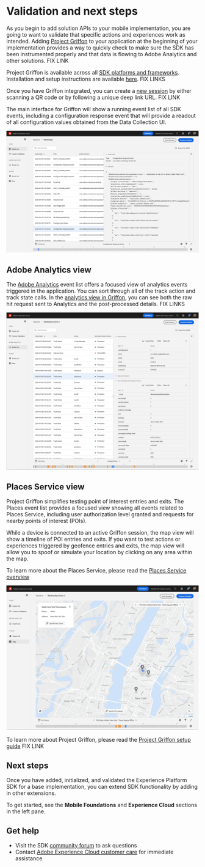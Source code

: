 # Validation and next steps

As you begin to add solution APIs to your mobile implementation, you are going to want to validate that specific actions and experiences work as intended. Adding [Project Griffon](../beta/project-griffon/#what-can-project-griffon-do-for-you) to your application at the beginning of your implementation provides a way to quickly check to make sure the SDK has been instrumented properly and that data is flowing to Adobe Analytics and other solutions. FIX LINK

Project Griffon is available across all [SDK platforms and frameworks](https://aep-sdks.gitbook.io/docs/resources/upgrading-to-aep/current-sdk-versions). Installation and setup instructions are available [here](../beta/project-griffon/#quick-setup). FIX LINKS

Once you have Griffon integrated, you can create a [new session](https://aep-sdks.gitbook.io/docs/beta/project-griffon/using-project-griffon#creating-sessions) by either scanning a QR code or by following a unique deep link URL. FIX LINK

The main interface for Griffon will show a running event list of all SDK events, including a configuration response event that will provide a readout of all configuration values obtained from the Data Collection UI.

![Project Griffon Configuration Response](./assets/validate/configuration-response.png)

## Adobe Analytics view

The [Adobe Analytics](../beta/project-griffon/using-project-griffon/adobe-analytics-and-project-griffon.md#using-project-griffon-for-adobe-analytics) event list offers a focused view of analytics events triggered in the application. You can sort through all of the track action and track state calls. In the [analytics view in Griffon](../beta/project-griffon/using-project-griffon/adobe-analytics-and-project-griffon.md), you can see both the raw hit request sent to Analytics and the post-processed details. FIX LINKS

![Project Griffon analytics view](./assets/validate/assurance-analytics.png)

## Places Service view

Project Griffon simplifies testing point of interest entries and exits. The Places event list provides a focused view showing all events related to Places Service, including user authorization level granted and requests for nearby points of interest (POIs).

While a device is connected to an active Griffon session, the map view will show a timeline of POI entries and exits. If you want to test actions or experiences triggered by geofence entries and exits, the map view will allow you to spoof or simulate your location by clicking on any area within the map.

To learn more about the Places Service, please read the [Places Service overview](https://experienceleague.adobe.com/docs/places/using/home.html?lang=en)

![Project Griffon Places Service Location Simulation](./assets/validate/assurance-places.png)

To learn more about Project Griffon, please read the [Project Griffon setup guide](../beta/project-griffon/set-up-project-griffon.md) FIX LINK

## Next steps

Once you have added, initialized, and validated the Experience Platform SDK for a base implementation, you can extend SDK functionality by adding in other extensions.

To get started, see the **Mobile Foundations** and **Experience Cloud** sections in the left pane.

## Get help

* Visit the SDK [community forum](https://experienceleaguecommunities.adobe.com/t5/adobe-experience-platform-sdks/ct-p/platform-sdk) to ask questions
* Contact [Adobe Experience Cloud customer care](https://experienceleague.adobe.com/?support-solution=General&support-tab=home#support) for immediate assistance

